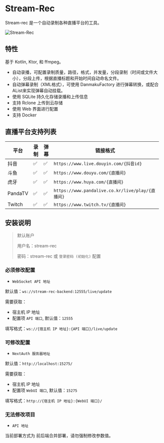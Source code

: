 # Stream-Rec

Stream-rec 是一个自动录制各种直播平台的工具。

![Stream-Rec](https://file.lifebus.top/imgs/stream_rec_cover.png)

## 特性

基于 Kotlin, Ktor, 和 ffmpeg。

+ 自动录播，可配置录制质量，路径，格式，并发量，分段录制（时间或文件大小），分段上传，根据直播标题和开始时间自动命名文件。
+ 自动弹幕录制（XML格式），可使用 DanmakuFactory 进行弹幕转换，或配合AList来实现弹幕自动挂载。
+ 使用 SQLite 持久化存储录播和上传信息
+ 支持 Rclone 上传到云存储
+ 使用 Web 界面进行配置
+ 支持 Docker

## 直播平台支持列表

| 平台        | 录制 | 弹幕 | 链接格式                                          |
|-----------|----|----|-----------------------------------------------|
| 抖音        | ✅  | ✅  | `https://www.live.douyin.com/{抖音id}`          |
| 斗鱼        | ✅  | ✅  | `https://www.douyu.com/{直播间}`                 |
| 虎牙        | ✅  | ✅  | `https://www.huya.com/{直播间}`                  |
| PandaTV   | ✅  | ✅  | `https://www.pandalive.co.kr/live/play/{直播间}` |
| Twitch    | ✅  | ✅  | `https://www.twitch.tv/{直播间}`                 |

## 安装说明

> 默认账户
>
> 用户名：stream-rec
>
> 密码：stream-rec 或 `登录密码 (初始化)` 配置

### 必须修改配置

+ `WebSocket API 地址`

默认值：`ws://stream-rec-backend:12555/live/update`

需要获取：

+ 宿主机 IP 地址
+ 配置项 `API 端口`, 默认值：`12555`

填写格式：`ws://{宿主机 IP 地址}:{API 端口}/live/update`

### 可修改配置

+ `NextAuth 服务器地址`

默认值：`http://localhost:15275/`

需要获取：

+ 宿主机 IP 地址
+ 配置项 `WebUI 端口`, 默认值：`15275`

填写格式：`http://{宿主机 IP 地址}:{WebUI 端口}/`

### 无法修改项目

+ `API 地址`

当前部署方式为 前后端合并部署，请勿强制修改参数值。
